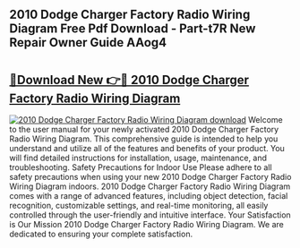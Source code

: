 ## 2010 Dodge Charger Factory Radio Wiring Diagram Free Pdf Download - Part-t7R New Repair Owner Guide AAog4

# <h2><a href="http://dfqiz1c.blite.top/?on=2010+Dodge+Charger+Factory+Radio+Wiring+Diagram">🔗Download New 👉🔴 2010 Dodge Charger Factory Radio Wiring Diagram</a></h2>

[![2010 Dodge Charger Factory Radio Wiring Diagram download](https://i.imgur.com/lujVjoI.png)](http://dfqiz1c.blite.top/?on=2010+Dodge+Charger+Factory+Radio+Wiring+Diagram)
Welcome to the user manual for your newly activated 2010 Dodge Charger Factory Radio Wiring Diagram. This comprehensive guide is intended to help you understand and utilize all of the features and benefits of your product. You will find detailed instructions for installation, usage, maintenance, and troubleshooting. Safety Precautions for Indoor Use Please adhere to all safety precautions when using your new 2010 Dodge Charger Factory Radio Wiring Diagram indoors. 2010 Dodge Charger Factory Radio Wiring Diagram comes with a range of advanced features, including object detection, facial recognition, customizable settings, and real-time monitoring, all easily controlled through the user-friendly and intuitive interface. Your Satisfaction is Our Mission 2010 Dodge Charger Factory Radio Wiring Diagram. We are dedicated to ensuring your complete satisfaction.
